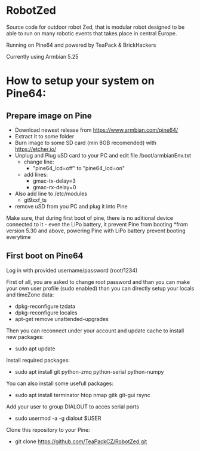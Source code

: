 # RobotZed
Source code for outdoor robot Zed, that is modular robot designed to be
able to run on many robotic events that takes place in central Europe.

Running on Pine64 and powered by TeaPack & BrickHackers

Currently using Armbian 5.25

# How to setup your system on Pine64:
## Prepare image on Pine
*   Download newest release from https://www.armbian.com/pine64/
*   Extract it to some folder
*   Burn image to some SD card (min 8GB recomended) with https://etcher.io/
*   Unplug and Plug uSD card to your PC and edit file /boot/armbianEnv.txt
    - change line:
        - "pine64_lcd=off" to "pine64_lcd=on"
    - add lines:
        - gmac-tx-delay=3
        - gmac-rx-delay=0
* Also add line to /etc/modules
    - gt9xxf_ts
*   remove uSD from you PC and plug it into Pine

Make sure, that during first boot of pine, there is no aditional device 
connected to it - even the LiPo battery, it prevent Pine from booting
*from version 5.30 and above, powering Pine with LiPo battery prevent booting everytime

## First boot on Pine64
Log in with provided username/password (root/1234)

First of all, you are asked to change root password and than you can make
your own user profile (sudo enabled) than you can directly setup your
 locals and timeZone data:
*   dpkg-reconfigure tzdata
*   dpkg-reconfigure locales
*   apt-get remove unattended-upgrades

Then you can reconnect under your account and update cache to install
 new packages:
*    sudo apt update

Install required packages:
*    sudo apt install git python-zmq python-serial python-numpy

You can also install some usefull packages:
*    sudo apt install terminator htop nmap gitk git-gui rsync

Add your user to group DIALOUT to acces serial ports
*   sudo usermod -a -g dialout $USER

Clone this repository to your Pine:
*   git clone https://github.com/TeaPackCZ/RobotZed.git

